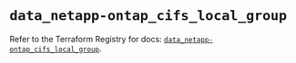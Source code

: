 # `data_netapp-ontap_cifs_local_group`

Refer to the Terraform Registry for docs: [`data_netapp-ontap_cifs_local_group`](https://registry.terraform.io/providers/netapp/netapp-ontap/2.3.0/docs/data-sources/cifs_local_group).
